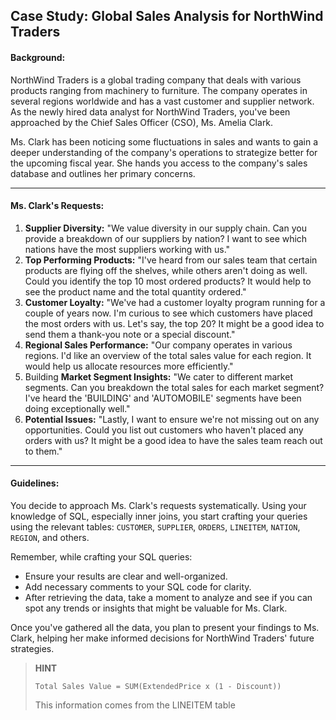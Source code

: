 ## **Case Study: Global Sales Analysis for NorthWind Traders**

#### **Background:**

NorthWind Traders is a global trading company that deals with various products ranging from machinery to furniture. The company operates in several regions worldwide and has a vast customer and supplier network. As the newly hired data analyst for NorthWind Traders, you've been approached by the Chief Sales Officer (CSO), Ms. Amelia Clark.

Ms. Clark has been noticing some fluctuations in sales and wants to gain a deeper understanding of the company's operations to strategize better for the upcoming fiscal year. She hands you access to the company's sales database and outlines her primary concerns.

------

#### **Ms. Clark's Requests:**

1. **Supplier Diversity:** "We value diversity in our supply chain. Can you provide a breakdown of our suppliers by nation? I want to see which nations have the most suppliers working with us."
2. **Top Performing Products:** "I've heard from our sales team that certain products are flying off the shelves, while others aren't doing as well. Could you identify the top 10 most ordered products? It would help to see the product name and the total quantity ordered."
3. **Customer Loyalty:** "We've had a customer loyalty program running for a couple of years now. I'm curious to see which customers have placed the most orders with us. Let's say, the top 20? It might be a good idea to send them a thank-you note or a special discount."
4. **Regional Sales Performance:** "Our company operates in various regions. I'd like an overview of the total sales value for each region. It would help us allocate resources more efficiently."
5. Building **Market Segment Insights:** "We cater to different market segments. Can you breakdown the total sales for each market segment? I've heard the 'BUILDING' and 'AUTOMOBILE' segments have been doing exceptionally well."
6. **Potential Issues:** "Lastly, I want to ensure we're not missing out on any opportunities. Could you list out customers who haven't placed any orders with us? It might be a good idea to have the sales team reach out to them."

------

#### **Guidelines:**

You decide to approach Ms. Clark's requests systematically. Using your knowledge of SQL, especially inner joins, you start crafting your queries using the relevant tables: `CUSTOMER`, `SUPPLIER`, `ORDERS`, `LINEITEM`, `NATION`, `REGION`, and others.

Remember, while crafting your SQL queries:

- Ensure your results are clear and well-organized.
- Add necessary comments to your SQL code for clarity.
- After retrieving the data, take a moment to analyze and see if you can spot any trends or insights that might be valuable for Ms. Clark.

Once you've gathered all the data, you plan to present your findings to Ms. Clark, helping her make informed decisions for NorthWind Traders' future strategies.

> **HINT**
>
> `Total Sales Value = SUM(ExtendedPrice x (1 - Discount))`
>
> This information comes from the LINEITEM table 
